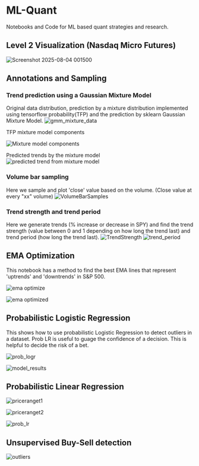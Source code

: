 # ML-Quant
Notebooks and Code for ML based quant strategies and research.

## Level 2 Visualization (Nasdaq Micro Futures)
![Screenshot 2025-08-04 001500](https://github.com/user-attachments/assets/248f14f1-2343-455c-a4b0-f1a0c669a6ef)

## Annotations and Sampling

### Trend prediction using a Gaussian Mixture Model
Original data distribution, prediction by a mixture distribution implemented using tensorflow probability(TFP) and the prediction by sklearn Gaussian Mixture Model.
![gmm_mixture_data](https://github.com/kaneelgit/ML-Quant/assets/85404022/f6b0b76d-8f23-4626-8e0c-71a55a721af8)

TFP mixture model components

![Mixture model components ](https://github.com/kaneelgit/ML-Quant/assets/85404022/8934afc3-7cf7-4e2f-a75e-d166a1e98401)

Predicted trends by the mixture model
![predicted trend from mixture model](https://github.com/kaneelgit/ML-Quant/assets/85404022/926c70e7-8cc2-40f1-a7f1-5d8c06eb37cf)

### Volume bar sampling
Here we sample and plot 'close' value based on the volume. (Close value at every "xx" volume)
![VolumeBarSamples](https://github.com/kaneelgit/ML-Quant/assets/85404022/79adf80e-8f49-4cfa-aed0-c845aab7d052)

### Trend strength and trend period
Here we generate trends (% increase or decrease in SPY) and find the trend strength (value between 0 and 1 depending on how long the trend last) and trend period (how long the trend last).
![TrendStrength](https://github.com/kaneelgit/ML-Quant/assets/85404022/a11d9f7f-ee22-4dfa-86e8-67c8f94ba04f)
![trend_period](https://github.com/kaneelgit/ML-Quant/assets/85404022/a3b697b5-09d4-43aa-ae6d-32b7325dbf26)


## EMA Optimization
This notebook has a method to find the best EMA lines that represent 'uptrends' and 'downtrends' in S&P 500.

![ema optimize](https://github.com/kaneelgit/ML-Quant/assets/85404022/5eda7ba5-bec7-4602-b0c8-bf9742ffaa1b)

![ema optimized](https://github.com/kaneelgit/ML-Quant/assets/85404022/e8579eab-7cb6-478d-b9e5-0b52580ed130)

## Probabilistic Logistic Regression
This shows how to use probabilistic Logistic Regression to detect outliers in a dataset. Prob LR is useful to guage the confidence of a decision. This is helpful to decide the risk of a bet. 

![prob_logr](https://github.com/kaneelgit/ML-Quant/assets/85404022/bd3dddaf-4364-49b6-8ad0-9c9132ddd981)

![model_results](https://github.com/kaneelgit/ML-Quant/assets/85404022/1429866a-553a-42c7-84ed-198e92f2cd23)

## Probabilistic Linear Regression

![priceranget1](https://github.com/kaneelgit/ML-Quant/assets/85404022/b835b6d6-af3f-45a0-81d5-2d9cbdb07d57)

![priceranget2](https://github.com/kaneelgit/ML-Quant/assets/85404022/704b4cb0-8452-4d3a-b2d5-c8ff10549c84)

![prob_lr](https://github.com/kaneelgit/ML-Quant/assets/85404022/c3069aa7-67b4-420c-a595-71eb2b689a9a)

## Unsupervised Buy-Sell detection

![outliers](https://user-images.githubusercontent.com/85404022/219976291-3b833654-fa04-4009-ae5f-f7139881732e.png)


